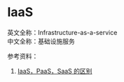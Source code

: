 
# IaaS

英文全称：Infrastructure-as-a-service  
中文全称：基础设施服务

参考资料：

1. [IaaS，PaaS，SaaS 的区别](http://www.ruanyifeng.com/blog/2017/07/iaas-paas-saas.html)